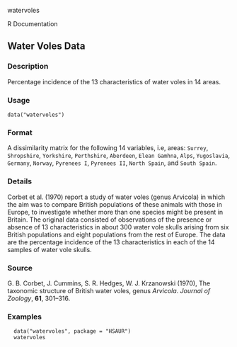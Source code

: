watervoles

R Documentation

##  Water Voles Data

### Description

Percentage incidence of the 13 characteristics of water voles in 14 areas.

### Usage

    data("watervoles")

### Format

A dissimilarity matrix for the following 14 variables, i.e, areas: `Surrey`,
`Shropshire`, `Yorkshire`, `Perthshire`, `Aberdeen`, `Elean Gamhna`, `Alps`,
`Yugoslavia`, `Germany`, `Norway`, `Pyrenees I`, `Pyrenees II`, `North Spain`,
and `South Spain`.

### Details

Corbet et al. (1970) report a study of water voles (genus Arvicola) in which
the aim was to compare British populations of these animals with those in
Europe, to investigate whether more than one species might be present in
Britain. The original data consisted of observations of the presence or
absence of 13 characteristics in about 300 water vole skulls arising from six
British populations and eight populations from the rest of Europe. The data
are the percentage incidence of the 13 characteristics in each of the 14
samples of water vole skulls.

### Source

G. B. Corbet, J. Cummins, S. R. Hedges, W. J. Krzanowski (1970), The taxonomic
structure of British water voles, genus _Arvicola_. _Journal of Zoology_,
**61**, 301–316.

### Examples

    
    
      data("watervoles", package = "HSAUR")
      watervoles
    

